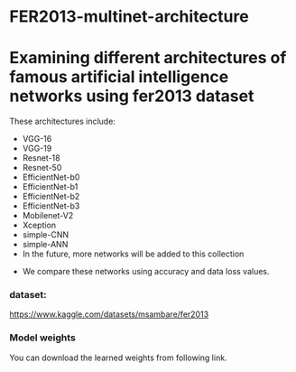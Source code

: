 # FER2013-multinet-architecture
# Examining different architectures of famous artificial intelligence networks using fer2013 dataset
These architectures include:
* VGG-16
* VGG-19
* Resnet-18
* Resnet-50
* EfficientNet-b0
* EfficientNet-b1
* EfficientNet-b2
* EfficientNet-b3
* Mobilenet-V2
* Xception
* simple-CNN
* simple-ANN
* In the future, more networks will be added to this collection
- We compare these networks using accuracy and data loss values.
### dataset:
https://www.kaggle.com/datasets/msambare/fer2013
### Model weights
You can download the learned weights from following link. 
